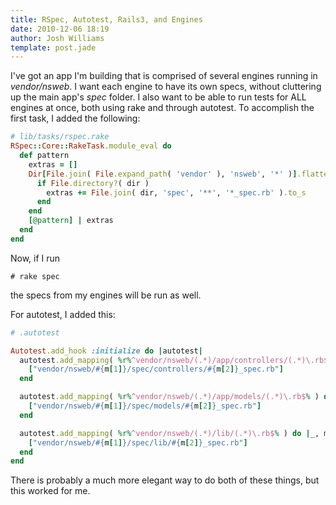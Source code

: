```yaml
---
title: RSpec, Autotest, Rails3, and Engines
date: 2010-12-06 18:19
author: Josh Williams
template: post.jade
---
```

I've got an app I'm building that is comprised of several engines running in
*vendor/nsweb*.  I want each engine to have its own specs, without cluttering
up the main app's *spec* folder.  I also want to be able to run tests for ALL
engines at once, both using rake and through autotest.  To accomplish the first
task, I added the following:

```ruby
# lib/tasks/rspec.rake
RSpec::Core::RakeTask.module_eval do
  def pattern
    extras = []
    Dir[File.join( File.expand_path( 'vendor' ), 'nsweb', '*' )].flatten.each do |dir|
      if File.directory?( dir )
        extras += File.join( dir, 'spec', '**', '*_spec.rb' ).to_s
      end
    end
    [@pattern] | extras
  end
end
```

<!--more-->

Now, if I run

```shell
# rake spec
```

the specs from my engines will be run as well.

For autotest, I added this:

```ruby
# .autotest

Autotest.add_hook :initialize do |autotest|
  autotest.add_mapping( %r%^vendor/nsweb/(.*)/app/controllers/(.*)\.rb$% ) do |_, m|
    ["vendor/nsweb/#{m[1]}/spec/controllers/#{m[2]}_spec.rb"]
  end

  autotest.add_mapping( %r%^vendor/nsweb/(.*)/app/models/(.*)\.rb$% ) do |_, m|
    ["vendor/nsweb/#{m[1]}/spec/models/#{m[2]}_spec.rb"]
  end

  autotest.add_mapping( %r%^vendor/nsweb/(.*)/lib/(.*)\.rb$% ) do |_, m|
    ["vendor/nsweb/#{m[1]}/spec/lib/#{m[2]}_spec.rb"]
  end
end
```

There is probably a much more elegant way to do both of these things, but this
worked for me.
